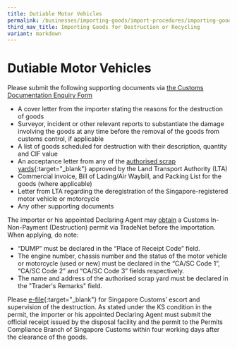 ```yaml
---
title: Dutiable Motor Vehicles
permalink: /businesses/importing-goods/import-procedures/importing-goods-for-destruction-or-recycling/dutiable-motor-vehicles/
third_nav_title: Importing Goods for Destruction or Recycling
variant: markdown
---
```

# Dutiable Motor Vehicles

Please submit the following supporting documents via [the Customs Documentation Enquiry Form](https://go.gov.sg/customs-doc)

-   A cover letter from the importer stating the reasons for the destruction of goods
-   Surveyor, incident or other relevant reports to substantiate the damage involving the goods at any time before the removal of the goods from customs control, if applicable
-   A list of goods scheduled for destruction with their description, quantity and CIF value
-   An acceptance letter from any of the [authorised scrap yards](https://www.onemotoring.com.sg/content/onemotoring/home/selling-deregistering/deregister-a-vehicle.html#Scrapyards){:target="_blank"} approved by the Land Transport Authority (LTA)
-   Commercial invoice, Bill of Lading/Air Waybill, and Packing List for the goods (where applicable)
-   Letter from LTA regarding the deregistration of the Singapore-registered motor vehicle or motorcycle
-   Any other supporting documents

The importer or his appointed Declaring Agent may  [obtain](/businesses/importing-goods/import-procedures/) a Customs In-Non-Payment (Destruction) permit via TradeNet before the importation. When applying, do note:

-   “DUMP” must be declared in the “Place of Receipt Code” field.
-   The engine number, chassis number and the status of the motor vehicle or motorcycle (used or new) must be declared in the “CA/SC Code 1”, “CA/SC Code 2” and “CA/SC Code 3” fields respectively.
-   The name and address of the authorised scrap yard must be declared in the "Trader's Remarks" field.

Please  [e-file](http://eservices.customs.gov.sg/scripts/customs/supervision/supermenu.asp){:target="_blank"} for Singapore Customs’ escort and supervision of the destruction. As stated under the KS condition in the permit, the importer or his appointed Declaring Agent must submit the official receipt issued by the disposal facility and the permit to the Permits Compliance Branch of Singapore Customs within four working days after the clearance of the goods.
